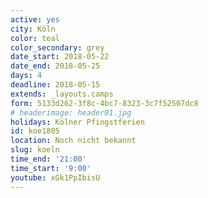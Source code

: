 ```yaml
---
active: yes
city: Köln
color: teal
color_secondary: grey
date_start: 2018-05-22
date_end: 2018-05-25
days: 4
deadline: 2018-05-15
extends: _layouts.camps
form: 5133d262-3f8c-4bc7-8323-3c7f52507dc8
# headerimage: header01.jpg
holidays: Kölner Pfingstferien
id: koe1805
location: Noch nicht bekannt
slug: koeln
time_end: '21:00'
time_start: '9:00'
youtube: xGk1PpIbisU
---
```

